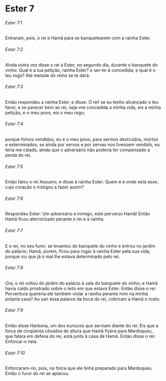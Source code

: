 # Ester 7

###### Ester 7:1

Entraram, pois, o rei e Hamã para se banquetearem com a rainha Ester.

###### Ester 7:2

Ainda outra vez disse o rei a Ester, no segundo dia, durante o banquete do vinho: Qual é a tua petição, rainha Ester? e ser-te-á concedida; e qual é o teu rogo? Até metade do reino se te dará.

###### Ester 7:3

Então respondeu a rainha Ester, e disse: Ó rei! se eu tenho alcançado o teu favor, e se parecer bem ao rei, seja-me concedida a minha vida, eis a minha petição, e o meu povo, eis o meu rogo;

###### Ester 7:4

porque fomos vendidos, eu e o meu povo, para sermos destruídos, mortos e exterminados; se ainda por servos e por servas nos tivessem vendido, eu teria me calado, ainda que o adversário não poderia ter compensado a perda do rei.

###### Ester 7:5

Então falou o rei Assuero, e disse à rainha Ester: Quem é e onde está esse, cujo coração o instigou a fazer assim?

###### Ester 7:6

Respondeu Ester: Um adversário e inimigo, este perverso Hamã! Então Hamã ficou aterrorizado perante o rei e a rainha.

###### Ester 7:7

E o rei, no seu furor, se levantou do banquete do vinho e entrou no jardim do palácio; Hamã, porém, ficou para rogar à rainha Ester pela sua vida, porque viu que já o mal lhe estava determinado pelo rei.

###### Ester 7:8

Ora, o rei voltou do jardim do palácio à sala do banquete do vinho; e Hamã havia caído prostrado sobre o leito em que estava Ester. Então disse o rei: Porventura quereria ele também violar a rainha perante mim na minha própria casa? Ao sair essa palavra da boca do rei, cobriram a Hamã o rosto.

###### Ester 7:9

Então disse Harbona, um dos eunucos que serviam diante do rei: Eis que a forca de cinqüenta côvados de altura que Hamã fizera para Mardoqueu, que falara em defesa do rei, está junto à casa de Hamã. Então disse o rei: Enforcai-o nela.

###### Ester 7:10

Enforcaram-no, pois, na forca que ele tinha preparado para Mardoqueu. Então o furor do rei se aplacou.

